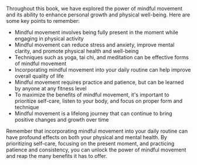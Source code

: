 
Throughout this book, we have explored the power of mindful movement and its ability to enhance personal growth and physical well-being. Here are some key points to remember:

* Mindful movement involves being fully present in the moment while engaging in physical activity
* Mindful movement can reduce stress and anxiety, improve mental clarity, and promote physical health and well-being
* Techniques such as yoga, tai chi, and meditation can be effective forms of mindful movement
* Incorporating mindful movement into your daily routine can help improve overall quality of life
* Mindful movement requires practice and patience, but can be learned by anyone at any fitness level
* To maximize the benefits of mindful movement, it's important to prioritize self-care, listen to your body, and focus on proper form and technique
* Mindful movement is a lifelong journey that can continue to bring positive changes and growth over time

Remember that incorporating mindful movement into your daily routine can have profound effects on both your physical and mental health. By prioritizing self-care, focusing on the present moment, and practicing patience and consistency, you can unlock the power of mindful movement and reap the many benefits it has to offer.
